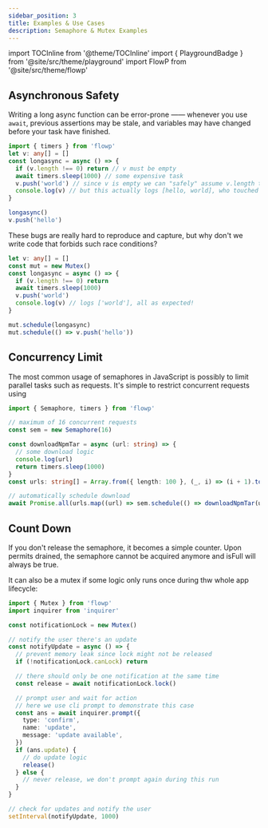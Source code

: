 ```yaml
---
sidebar_position: 3
title: Examples & Use Cases
description: Semaphore & Mutex Examples
---
```

import TOCInline from '@theme/TOCInline'
import { PlaygroundBadge } from '@site/src/theme/playground'
import FlowP from '@site/src/theme/flowp'

<TOCInline toc={toc} />

## Asynchronous Safety

<p><PlaygroundBadge path="semaphore/async-safety.ts" /></p>

Writing a long async function can be error-prone —— whenever you use `await`, previous assertions may be stale, and variables may have changed before your task have finished.

```typescript title="semaphore/async-safety.ts"
import { timers } from 'flowp'
let v: any[] = []
const longasync = async () => {
  if (v.length !== 0) return // v must be empty
  await timers.sleep(1000) // some expensive task
  v.push('world') // since v is empty we can "safely" assume v.length to be 1
  console.log(v) // but this actually logs [hello, world], who touched my cheese?
}

longasync()
v.push('hello')
```

These bugs are really hard to reproduce and capture, but why don't we write code that forbids such race conditions?

```typescript
let v: any[] = []
const mut = new Mutex()
const longasync = async () => {
  if (v.length !== 0) return
  await timers.sleep(1000)
  v.push('world')
  console.log(v) // logs ['world'], all as expected!
}

mut.schedule(longasync)
mut.schedule(() => v.push('hello'))
```

## Concurrency Limit

The most common usage of semaphores in JavaScript is possibly to limit parallel tasks such as requests.
It's simple to restrict concurrent requests using <FlowP/>

<p><PlaygroundBadge path="semaphore/concurrency.ts" /></p>

```typescript title="semaphore/concurrency.ts"
import { Semaphore, timers } from 'flowp'

// maximum of 16 concurrent requests
const sem = new Semaphore(16)

const downloadNpmTar = async (url: string) => {
  // some download logic
  console.log(url)
  return timers.sleep(1000)
}
const urls: string[] = Array.from({ length: 100 }, (_, i) => (i + 1).toString())

// automatically schedule download
await Promise.all(urls.map((url) => sem.schedule(() => downloadNpmTar(url))))
```

## Count Down

If you don't release the semaphore, it becomes a simple counter. Upon permits drained, the semaphore cannot be acquired anymore and isFull will always be true.

It can also be a mutex if some logic only runs once during thw whole app lifecycle:

<p><PlaygroundBadge path="semaphore/notify-once.ts" /></p>

```typescript title="semaphore/notify-once.ts"
import { Mutex } from 'flowp'
import inquirer from 'inquirer'

const notificationLock = new Mutex()

// notify the user there's an update
const notifyUpdate = async () => {
  // prevent memory leak since lock might not be released
  if (!notificationLock.canLock) return

  // there should only be one notification at the same time
  const release = await notificationLock.lock()

  // prompt user and wait for action
  // here we use cli prompt to demonstrate this case
  const ans = await inquirer.prompt({
    type: 'confirm',
    name: 'update',
    message: 'update available',
  })
  if (ans.update) {
    // do update logic
    release()
  } else {
    // never release, we don't prompt again during this run
  }
}

// check for updates and notify the user
setInterval(notifyUpdate, 1000)
```
